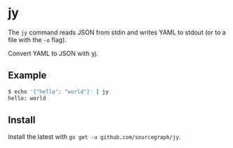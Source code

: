 # jy

The `jy` command reads JSON from stdin and writes YAML to stdout (or to a file with the `-o` flag).

Convert YAML to JSON with [yj](https://github.com/sourcegraph/yj).

## Example

```sh
$ echo '{"hello": "world"}' | jy
hello: world
```

## Install

Install the latest with `go get -u github.com/sourcegraph/jy`.
